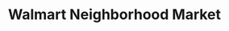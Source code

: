 ---
title: "Walmart Neighborhood Market"
url: /palmdale/walmart-neighborhood-market/
shop: supermarket
---